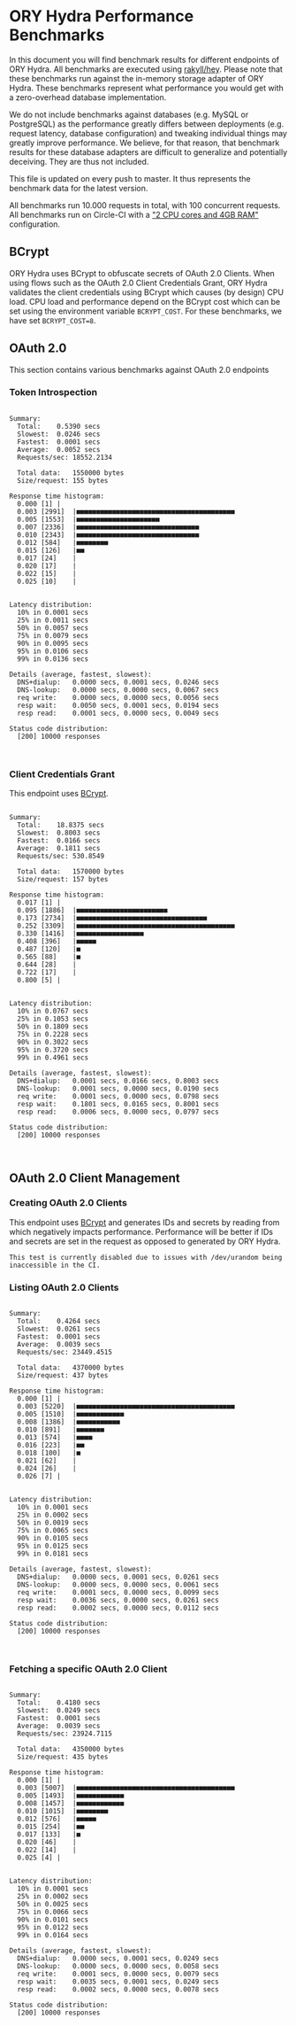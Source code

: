 # ORY Hydra Performance Benchmarks

In this document you will find benchmark results for different endpoints of ORY Hydra. All benchmarks are executed
using [rakyll/hey](https://github.com/rakyll/hey). Please note that these benchmarks run against the in-memory storage
adapter of ORY Hydra. These benchmarks represent what performance you would get with a zero-overhead database implementation.

We do not include benchmarks against databases (e.g. MySQL or PostgreSQL) as the performance greatly differs between
deployments (e.g. request latency, database configuration) and tweaking individual things may greatly improve performance.
We believe, for that reason, that benchmark results for these database adapters are difficult to generalize and potentially
deceiving. They are thus not included.

This file is updated on every push to master. It thus represents the benchmark data for the latest version.

All benchmarks run 10.000 requests in total, with 100 concurrent requests. All benchmarks run on Circle-CI with a
["2 CPU cores and 4GB RAM"](https://support.circleci.com/hc/en-us/articles/360000489307-Why-do-my-tests-take-longer-to-run-on-CircleCI-than-locally-)
configuration.

## BCrypt

ORY Hydra uses BCrypt to obfuscate secrets of OAuth 2.0 Clients. When using flows such as the OAuth 2.0 Client Credentials
Grant, ORY Hydra validates the client credentials using BCrypt which causes (by design) CPU load. CPU load and performance
depend on the BCrypt cost which can be set using the environment variable `BCRYPT_COST`. For these benchmarks,
we have set `BCRYPT_COST=8`.

## OAuth 2.0

This section contains various benchmarks against OAuth 2.0 endpoints

### Token Introspection

```

Summary:
  Total:	0.5390 secs
  Slowest:	0.0246 secs
  Fastest:	0.0001 secs
  Average:	0.0052 secs
  Requests/sec:	18552.2134

  Total data:	1550000 bytes
  Size/request:	155 bytes

Response time histogram:
  0.000 [1]	|
  0.003 [2991]	|■■■■■■■■■■■■■■■■■■■■■■■■■■■■■■■■■■■■■■■■
  0.005 [1553]	|■■■■■■■■■■■■■■■■■■■■■
  0.007 [2336]	|■■■■■■■■■■■■■■■■■■■■■■■■■■■■■■■
  0.010 [2343]	|■■■■■■■■■■■■■■■■■■■■■■■■■■■■■■■
  0.012 [584]	|■■■■■■■■
  0.015 [126]	|■■
  0.017 [24]	|
  0.020 [17]	|
  0.022 [15]	|
  0.025 [10]	|


Latency distribution:
  10% in 0.0001 secs
  25% in 0.0011 secs
  50% in 0.0057 secs
  75% in 0.0079 secs
  90% in 0.0095 secs
  95% in 0.0106 secs
  99% in 0.0136 secs

Details (average, fastest, slowest):
  DNS+dialup:	0.0000 secs, 0.0001 secs, 0.0246 secs
  DNS-lookup:	0.0000 secs, 0.0000 secs, 0.0067 secs
  req write:	0.0000 secs, 0.0000 secs, 0.0056 secs
  resp wait:	0.0050 secs, 0.0001 secs, 0.0194 secs
  resp read:	0.0001 secs, 0.0000 secs, 0.0049 secs

Status code distribution:
  [200]	10000 responses



```

### Client Credentials Grant

This endpoint uses [BCrypt](#bcrypt).

```

Summary:
  Total:	18.8375 secs
  Slowest:	0.8003 secs
  Fastest:	0.0166 secs
  Average:	0.1811 secs
  Requests/sec:	530.8549

  Total data:	1570000 bytes
  Size/request:	157 bytes

Response time histogram:
  0.017 [1]	|
  0.095 [1886]	|■■■■■■■■■■■■■■■■■■■■■■■
  0.173 [2734]	|■■■■■■■■■■■■■■■■■■■■■■■■■■■■■■■■■
  0.252 [3309]	|■■■■■■■■■■■■■■■■■■■■■■■■■■■■■■■■■■■■■■■■
  0.330 [1416]	|■■■■■■■■■■■■■■■■■
  0.408 [396]	|■■■■■
  0.487 [120]	|■
  0.565 [88]	|■
  0.644 [28]	|
  0.722 [17]	|
  0.800 [5]	|


Latency distribution:
  10% in 0.0767 secs
  25% in 0.1053 secs
  50% in 0.1809 secs
  75% in 0.2228 secs
  90% in 0.3022 secs
  95% in 0.3720 secs
  99% in 0.4961 secs

Details (average, fastest, slowest):
  DNS+dialup:	0.0001 secs, 0.0166 secs, 0.8003 secs
  DNS-lookup:	0.0001 secs, 0.0000 secs, 0.0190 secs
  req write:	0.0001 secs, 0.0000 secs, 0.0798 secs
  resp wait:	0.1801 secs, 0.0165 secs, 0.8001 secs
  resp read:	0.0006 secs, 0.0000 secs, 0.0797 secs

Status code distribution:
  [200]	10000 responses



```

## OAuth 2.0 Client Management

### Creating OAuth 2.0 Clients

This endpoint uses [BCrypt](#bcrypt) and generates IDs and secrets by reading from which negatively impacts
performance. Performance will be better if IDs and secrets are set in the request as opposed to generated by ORY Hydra.

```
This test is currently disabled due to issues with /dev/urandom being inaccessible in the CI.
```

### Listing OAuth 2.0 Clients

```

Summary:
  Total:	0.4264 secs
  Slowest:	0.0261 secs
  Fastest:	0.0001 secs
  Average:	0.0039 secs
  Requests/sec:	23449.4515

  Total data:	4370000 bytes
  Size/request:	437 bytes

Response time histogram:
  0.000 [1]	|
  0.003 [5220]	|■■■■■■■■■■■■■■■■■■■■■■■■■■■■■■■■■■■■■■■■
  0.005 [1510]	|■■■■■■■■■■■■
  0.008 [1386]	|■■■■■■■■■■■
  0.010 [891]	|■■■■■■■
  0.013 [574]	|■■■■
  0.016 [223]	|■■
  0.018 [100]	|■
  0.021 [62]	|
  0.024 [26]	|
  0.026 [7]	|


Latency distribution:
  10% in 0.0001 secs
  25% in 0.0002 secs
  50% in 0.0019 secs
  75% in 0.0065 secs
  90% in 0.0105 secs
  95% in 0.0125 secs
  99% in 0.0181 secs

Details (average, fastest, slowest):
  DNS+dialup:	0.0000 secs, 0.0001 secs, 0.0261 secs
  DNS-lookup:	0.0000 secs, 0.0000 secs, 0.0061 secs
  req write:	0.0001 secs, 0.0000 secs, 0.0099 secs
  resp wait:	0.0036 secs, 0.0000 secs, 0.0261 secs
  resp read:	0.0002 secs, 0.0000 secs, 0.0112 secs

Status code distribution:
  [200]	10000 responses



```

### Fetching a specific OAuth 2.0 Client

```

Summary:
  Total:	0.4180 secs
  Slowest:	0.0249 secs
  Fastest:	0.0001 secs
  Average:	0.0039 secs
  Requests/sec:	23924.7115

  Total data:	4350000 bytes
  Size/request:	435 bytes

Response time histogram:
  0.000 [1]	|
  0.003 [5007]	|■■■■■■■■■■■■■■■■■■■■■■■■■■■■■■■■■■■■■■■■
  0.005 [1493]	|■■■■■■■■■■■■
  0.008 [1457]	|■■■■■■■■■■■■
  0.010 [1015]	|■■■■■■■■
  0.012 [576]	|■■■■■
  0.015 [254]	|■■
  0.017 [133]	|■
  0.020 [46]	|
  0.022 [14]	|
  0.025 [4]	|


Latency distribution:
  10% in 0.0001 secs
  25% in 0.0002 secs
  50% in 0.0025 secs
  75% in 0.0066 secs
  90% in 0.0101 secs
  95% in 0.0122 secs
  99% in 0.0164 secs

Details (average, fastest, slowest):
  DNS+dialup:	0.0000 secs, 0.0001 secs, 0.0249 secs
  DNS-lookup:	0.0000 secs, 0.0000 secs, 0.0058 secs
  req write:	0.0001 secs, 0.0000 secs, 0.0079 secs
  resp wait:	0.0035 secs, 0.0001 secs, 0.0249 secs
  resp read:	0.0002 secs, 0.0000 secs, 0.0078 secs

Status code distribution:
  [200]	10000 responses



```
